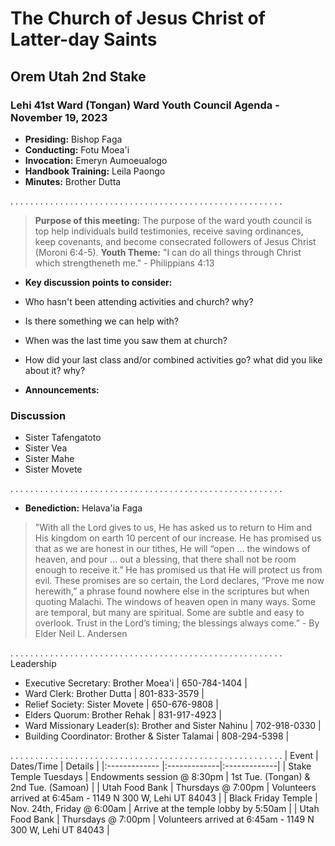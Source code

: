 # The Church of Jesus Christ of Latter-day Saints
## Orem Utah 2nd Stake
### Lehi 41st Ward (Tongan) Ward Youth Council Agenda - November 19, 2023

* __Presiding:__ Bishop Faga
* __Conducting:__ Fotu Moea'i
* __Invocation:__ Emeryn Aumoeualogo
* __Handbook Training:__ Leila Paongo
* __Minutes:__ Brother Dutta

. . . . . . . . . . . . . . . . . . . . . . . . . . . . . . . . . . . . . . . . . . . . . . . . . . . . . . .

> __Purpose of this meeting:__ The purpose of the ward youth council is top help individuals build testimonies, receive saving ordinances, keep covenants, and become consecrated followers of Jesus Christ (Moroni 6:4-5).
> __Youth Theme:__ "I can do all things through Christ which strengtheneth me." - Philippians 4:13

* __Key discussion points to consider:__
* Who hasn't been attending activities and church? why?
* Is there something we can help with?
* When was the last time you saw them at church?
* How did your last class and/or combined activities go? what did you like about it? why?
  
* __Announcements:__
### Discussion

* Sister Tafengatoto
* Sister Vea
* Sister Mahe
* Sister Movete


. . . . . . . . . . . . . . . . . . . . . . . . . . . . . . . . . . . . . . . . . . . . . . . . . . . . . . .
* __Benediction:__ Helava'ia Faga

> "With all the Lord gives to us, He has asked us to return to Him and His kingdom on earth 10 percent of our increase. He has promised us that as we are honest in our tithes, He will “open … the windows of heaven, and pour … out a blessing, that there shall not be room enough to receive it.” He has promised us that He will protect us from evil. These promises are so certain, the Lord declares, “Prove me now herewith,” a phrase found nowhere else in the scriptures but when quoting Malachi. The windows of heaven open in many ways. Some are temporal, but many are spiritual. Some are subtle and easy to overlook. Trust in the Lord’s timing; the blessings always come.” - By Elder Neil L. Andersen


. . . . . . . . . . . . . . . . . . . . . . . . . . . . . . . . . . . . . . . . . . . . . . . . . . . . . . .
Leadership
* Executive Secretary: Brother Moea'i | 650-784-1404 |
* Ward Clerk: Brother Dutta | 801-833-3579  |
* Relief Society: Sister Movete | 650-676-9808 |
* Elders Quorum: Brother Rehak | 831-917-4923 |
* Ward Missionary Leader(s): Brother and Sister Nahinu | 702-918-0330 |
* Building Coordinator: Brother & Sister Talamai | 808-294-5398 |


. . . . . . . . . . . . . . . . . . . . . . . . . . . . . . . . . . . . . . . . . . . . . . . . . . . . . . .
| Event | Dates/Time | Details  |
|:------------- |:-------------|:-------------|
| Stake Temple Tuesdays | Endowments session @ 8:30pm | 1st Tue. (Tongan) & 2nd Tue. (Samoan) |
| Utah Food Bank | Thursdays @ 7:00pm | Volunteers arrived at 6:45am - 1149 N 300 W, Lehi UT 84043  |
| Black Friday Temple | Nov. 24th, Friday @ 6:00am | Arrive at the temple lobby by 5:50am  |
| Utah Food Bank | Thursdays @ 7:00pm | Volunteers arrived at 6:45am - 1149 N 300 W, Lehi UT 84043  |
